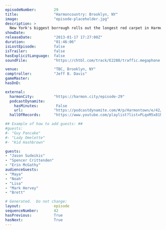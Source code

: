 ```yaml
---
episodeNumber:        29
title:                "Harmoncountry: Brooklyn, NY"
image:                "episode-placeholder.jpg"
description: >
  New York's biggest borrough rolls out the longest red carpet in Harmoncountry yet. Jeff and Dan improvise a Black Mexican guest's screenplay. Jason Sudeikis drops by and jumps into D&D with astonishing vigor. Dan does a bad job of supporting Erin's ...
showDate:             
releaseDate:          "2013-01-17 17:27:00Z"
duration:             "01:46:06"
isLostEpisode:        false
isTrailer:            false
hasExplicitLanguage:  false
soundFile:            "https://chtbl.com/track/E2288/traffic.megaphone.fm/STA8916035221.mp3?updated=1560295539"

venue:                "TBC, Brooklyn, NY"
comptroller:          "Jeff B. Davis"
gameMaster:           
hasDnD:               

external:
  harmonCity:         "https://harmon.city/episode-29"
  podcastDynamite:
    hasMinutes:        False
    url:              "https://podcastdynamite.com/#/p/Harmontown/e/42/29"
  hallOfRecords:      "https://www.youtube.com/playlist?list=PLqxM5x81hNOZc3Q-mDiG3lG_Kv_VGrs8-"

## Example of how to add guests: ##
#guests:
#- "Guy Pancake"
#- "Lady Omelette"
#- "Kid Hashbrown"

guests:
- "Jason Sudeikis"
- "Spencer Crittenden"
- "Erin McGathy"
audienceGuests:
- "Maya"
- "Noah"
- "Lisa"
- "Mark Hervey"
- "Brett"

# Generated.  Do not change:
layout:               episode
sequenceNumber:       42
hasPrevious:          True
hasNext:              True
---
```


<!-- The episode description will be rendered here -->
<!-- Add your content below here -->

